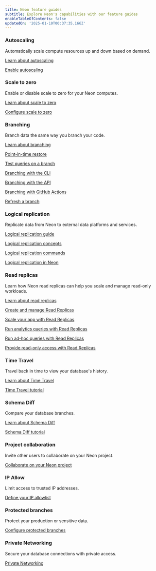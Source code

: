 ```yaml
---
title: Neon feature guides
subtitle: Explore Neon's capabilities with our feature guides
enableTableOfContents: false
updatedOn: '2025-01-10T00:37:35.166Z'
---
```


### Autoscaling

Automatically scale compute resources up and down based on demand.

<DetailIconCards>

<a href="/docs/introduction/autoscaling" description="Find out how autoscaling can reduce your costs." icon="autoscaling">Learn about autoscaling</a>

<a href="/docs/guides/autoscaling-guide" description="Enable autoscaling to automatically scale compute resources on demand" icon="enable">Enable autoscaling</a>

</DetailIconCards>

### Scale to zero

Enable or disable scale to zero for your Neon computes.

<DetailIconCards>

<a href="/docs/introduction/scale-to-zero" description="Discover how Neon can reduce your compute to zero when not in use" icon="hourglass">Learn about scale to zero</a>

<a href="/docs/guides/scale-to-zero-guide" description="Enable or disable scale to zero to control if your compute suspends due to inactivity" icon="setup">Configure scale to zero</a>

</DetailIconCards>

### Branching

Branch data the same way you branch your code.

<DetailIconCards>

<a href="/docs/introduction/branching" description="With Neon, you can instantly branch your data in the same way that you branch your code" icon="branching">Learn about branching</a>

<a href="/docs/guides/branching-pitr" description="Restore your data to a past state with database branching" icon="invert">Point-in-time restore</a>

<a href="/docs/guides/branching-test-queries" description="Use branching to test queries before running them in production" icon="queries">Test queries on a branch</a>

<a href="/docs/guides/branching-neon-cli" description="Create and manage branches with the Neon CLI" icon="cli">Branching with the CLI</a>

<a href="/docs/guides/branching-neon-api" description="Create and manage branches with the Neon API" icon="transactions">Branching with the API</a>

<a href="/docs/guides/branching-github-actions" description="Automate branching with GitHub Actions" icon="split-branch">Branching with GitHub Actions</a>

<a href="/docs/guides/branch-refresh" description="Refresh a development branch with the Neon API" icon="split-branch">Refresh a branch</a>

</DetailIconCards>

### Logical replication

Replicate data from Neon to external data platforms and services.

<DetailIconCards>

<a href="/docs/guides/logical-replication-guide" description="Get started with logical replication in Neon" icon="screen">Logical replication guide</a>

<a href="/docs/guides/logical-replication-concepts" description="Learn about Postgres logical replication concepts" icon="scale-up">Logical replication concepts</a>

<a href="/docs/guides/logical-replication-manage" description="Commands for managing your logical replication configuration" icon="cli">Logical replication commands</a>

<a href="/docs/guides/logical-replication-neon" description="Information about logical replication specific to Neon" icon="screen">Logical replication in Neon</a>

</DetailIconCards>

### Read replicas

Learn how Neon read replicas can help you scale and manage read-only workloads.

<DetailIconCards>

<a href="/docs/introduction/read-replicas" description="Learn how Neon maximizes scalability and more with read replicas" icon="scale-up">Learn about read replicas</a>

<a href="/docs/guides/read-replica-guide" description="Learn how to create, connect to, configure, delete, and monitor read replicas" icon="ladder">Create and manage Read Replicas</a>

<a href="/docs/guides/read-replica-integrations" description="Scale your app with read replicas using built-in framework support" icon="enable">Scale your app with Read Replicas</a>

<a href="/docs/guides/read-replica-data-analysis" description="Leverage read replicas for running data-intensive analytics queries" icon="chart-bar">Run analytics queries with Read Replicas</a>

<a href="/docs/guides/read-replica-adhoc-queries" description="Leverage read replicas for running ad-hoc queries" icon="queries">Run ad-hoc queries with Read Replicas</a>

<a href="/docs/guides/read-only-access-read-replicas" description="Leverage read replicas to provide read-only access to your data" icon="screen">Provide read-only access with Read Replicas</a>

</DetailIconCards>

### Time Travel

Travel back in time to view your database's history.

<DetailIconCards>

<a href="/docs/guides/time-travel-assist" description="Learn how to query point-in-time connections against your data's history" icon="scale-up">Learn about Time Travel</a>

<a href="/docs/guides/time-travel-tutorial" description="Use Time Travel to analyze changes made to your database over time" icon="scale-up">Time Travel tutorial</a>

</DetailIconCards>

### Schema Diff

Compare your database branches.

<DetailIconCards>

<a href="/docs/guides/schema-diff" description="Learn how to use Neon's Schema Diff tool to compare branches of your database" icon="scale-up">Learn about Schema Diff</a>

<a href="/docs/guides/schema-diff-tutorial" description="Step-by-step guide showing you how to compare two development branches using Schema Diff" icon="scale-up">Schema Diff tutorial</a>

</DetailIconCards>

### Project collaboration

Invite other users to collaborate on your Neon project.

<DetailIconCards>

<a href="/docs/guides/project-collaboration-guide" description="Give other users access to your project from the Neon Console, API, and CLI" icon="respond-arrow">Collaborate on your Neon project</a>

</DetailIconCards>

### IP Allow

Limit access to trusted IP addresses.

<DetailIconCards>

<a href="/docs/introduction/ip-allow" description="Learn how to limit database access to trusted IP addresses" icon="respond-arrow">Define your IP allowlist</a>

</DetailIconCards>

### Protected branches

Protect your production or sensitive data.

<DetailIconCards>

<a href="/docs/guides/protected-branches" description="Learn how to use Neon's protected branches feature to secure access to critical data" icon="respond-arrow">Configure protected branches</a>

</DetailIconCards>

### Private Networking

Secure your database connections with private access.

<DetailIconCards>

<a href="/docs/guides/neon-private-networking" description="Learn how to connect your application to a Neon database via AWS PrivateLink, bypassing the open internet" icon="respond-arrow">Private Networking</a>

</DetailIconCards>
